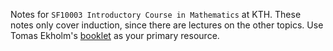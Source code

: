 Notes for `SF10003 Introductory Course in Mathematics` at KTH. These notes only cover induction, since there are lectures on the other topics. Use Tomas Ekholm's [booklet](https://people.kth.se/~tomase/booklets/kompletterings_kompendium.pdf) as your primary resource.